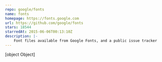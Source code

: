 ```yaml
---
repo: google/fonts
name: fonts
homepage: https://fonts.google.com
url: https://github.com/google/fonts
stars: 18544
starredAt: 2015-06-06T00:13:10Z
description: |-
    Font files available from Google Fonts, and a public issue tracker for all things Google Fonts
---
```


[object Object]
